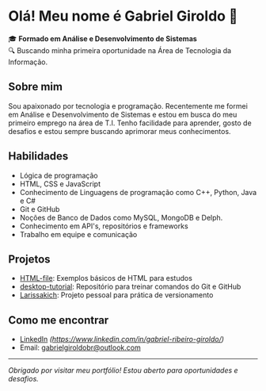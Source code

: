 # Olá! Meu nome é Gabriel Giroldo 👋

🎓 **Formado em Análise e Desenvolvimento de Sistemas**  
🔍 Buscando minha primeira oportunidade na Área de Tecnologia da Informação.

## Sobre mim

Sou apaixonado por tecnologia e programação. Recentemente me formei em Análise e Desenvolvimento de Sistemas e estou em busca do meu primeiro emprego na área de T.I. Tenho facilidade para aprender, gosto de desafios e estou sempre buscando aprimorar meus conhecimentos.

## Habilidades

- Lógica de programação
- HTML, CSS e JavaScript
- Conhecimento de Linguagens de programação como C++, Python, Java e C#
- Git e GitHub
- Noções de Banco de Dados como MySQL, MongoDB e Delph.
- Conhecimento em API's, repositórios e frameworks
- Trabalho em equipe e comunicação

## Projetos

- [HTML-file](https://github.com/gabrielrgiroldo/HTML-file): Exemplos básicos de HTML para estudos
- [desktop-tutorial](https://github.com/gabrielrgiroldo/desktop-tutorial): Repositório para treinar comandos do Git e GitHub
- [Larissakich](https://github.com/gabrielrgiroldo/Larissakich): Projeto pessoal para prática de versionamento

## Como me encontrar

- [LinkedIn](#) *(https://www.linkedin.com/in/gabriel-ribeiro-giroldo/)*
- Email: gabrielgiroldobr@outlook.com

---

*Obrigado por visitar meu portfólio! Estou aberto para oportunidades e desafios.*
